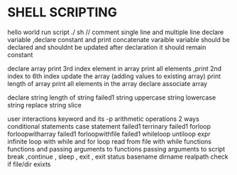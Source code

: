 # SHELL SCRIPTING

hello world
run script ./ sh //
comment single line and multiple line
declare variable ,declare constant and print concatenate varaible
variable should be declared and shouldnt be updated after declaration it should remain constant

declare array 
print 3rd index element in array
print all elements ,print 2nd index to 6th index
update the array (adding values to existing array)
print length of array
print all elements in the array
declare associate array

declare string
length of string failed1
string uppercase
string lowercase
string replace
string slice

user interactions keyword and its -p
arithmetic operations 2 ways
conditional statements
case statement failed1
terrinary failed1
forloop
forloopwitharray failed1
forloopwithfile failed1
whileloop
untiloop
expr
infinite loop with while and for loop
read from file with while
functions
functions and passing arguments to functions
passing arguments to script
break ,continue , sleep , exit , exit status
basename dirname realpath
check if file/dir exixts
